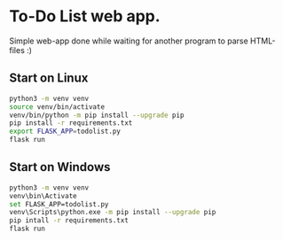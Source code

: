 # To-Do List web app.
Simple web-app done while waiting for another program to parse HTML-files :)

## Start on Linux
```bash
python3 -m venv venv
source venv/bin/activate
venv/bin/python -m pip install --upgrade pip
pip install -r requirements.txt
export FLASK_APP=todolist.py
flask run
```

## Start on Windows
```bash
python3 -m venv venv
venv\bin\Activate
set FLASK_APP=todolist.py
venv\Scripts\python.exe -m pip install --upgrade pip
pip intall -r requirements.txt
flask run
```